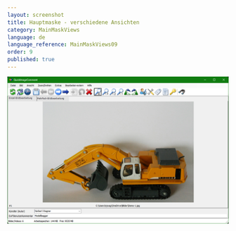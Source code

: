 ```yaml
---
layout: screenshot
title: Hauptmaske - verschiedene Ansichten
category: MainMaskViews
language: de
language_reference: MainMaskViews09
order: 9
published: true
---
```

<img src="https://raw.githubusercontent.com/QuickImageComment/QuickImageComment/main/UserManual/images/Deutsch-prg/FormQuickImageComment-10.png">

